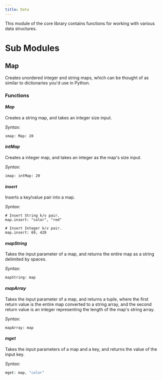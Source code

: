 ```yaml
---
title: Data
---
```


This module of the core library contains functions for working with various data structures.

# Sub Modules

## Map
Creates unordered integer and string maps, which can be thought of as similar to dictionaries you'd use in Python.

### Functions
#### *Map*
Creates a string map, and takes an integer size input.

*Syntax*:

    smap: Map: 20

#### *intMap*
Creates a integer map, and takes an integer as the map's size input.

*Syntax*:

    imap: intMap: 20

#### *insert*
Inserts a key/value pair into a map.

*Syntax*:

    # Insert String k/v pair.
    map.insert: "color", "red"

    # Insert Integer k/v pair.
    map.insert: 69, 420

#### *mapString*
Takes the input parameter of a map, and returns the entire map as a string delimited by spaces.

*Syntax*:

    mapString: map

#### *mapArray*
Takes the input parameter of a map, and returns a tuple, where the first return value is the entire map converted to a string array, and the second return value is an integer representing the length of the map's string array.

*Syntax*:

    mapArray: map

#### *mget*
Takes the input parameters of a map and a key, and returns the value of the input key.

*Syntax*:

```php
mget: map, "color"
```


